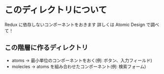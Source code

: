 # このディレクトリについて

Redux に依存しないコンポーネントをおきます
詳しくは Atomic Design で調べて！

## この階層に作るディレクトリ

- atoms -> 最小単位のコンポーネントをおく(例: ボタン、入力フィールド)
- molecles -> atoms を組み合わせたコンポーネント(例: 検索フォーム)
